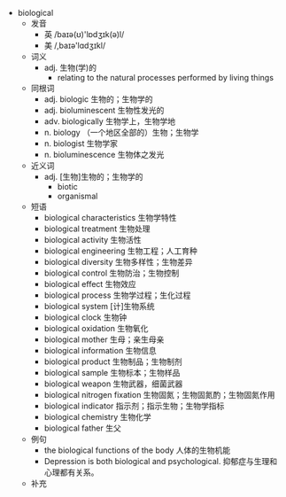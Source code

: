 - biological
  - 发音
    - 英 /baɪə(ʊ)'lɒdʒɪk(ə)l/
    - 美 /,baɪə'lɑdʒɪkl/
  - 词义
    - adj. 生物(学)的
      - relating to the natural processes performed by living things
  - 同根词
    - adj. biologic 生物的；生物学的
    - adj. bioluminescent 生物性发光的
    - adv. biologically 生物学上，生物学地
    - n. biology （一个地区全部的）生物；生物学
    - n. biologist 生物学家
    - n. bioluminescence 生物体之发光
  - 近义词
    - adj. [生物]生物的；生物学的
      - biotic
      - organismal
  - 短语
    - biological characteristics 生物学特性
    - biological treatment 生物处理
    - biological activity 生物活性
    - biological engineering 生物工程；人工育种
    - biological diversity 生物多样性；生物差异
    - biological control 生物防治；生物控制
    - biological effect 生物效应
    - biological process 生物学过程；生化过程
    - biological system [计]生物系统
    - biological clock 生物钟
    - biological oxidation 生物氧化
    - biological mother 生母；亲生母亲
    - biological information 生物信息
    - biological product 生物制品；生物制剂
    - biological sample 生物标本；生物样品
    - biological weapon 生物武器，细菌武器
    - biological nitrogen fixation 生物固氮；生物固氮酌；生物固氮作用
    - biological indicator 指示剂；指示生物；生物学指标
    - biological chemistry 生物化学
    - biological father 生父
  - 例句
    - the biological functions of the body 人体的生物机能
    - Depression is both biological and psychological. 抑郁症与生理和心理都有关系。
  - 补充
